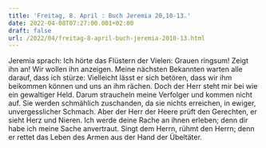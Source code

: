```yaml
---
title: 'Freitag, 8. April : Buch Jeremia 20,10-13.'
date: 2022-04-08T07:27:00.001+02:00
draft: false
url: /2022/04/freitag-8-april-buch-jeremia-2010-13.html
---
```


Jeremia sprach: Ich hörte das Flüstern der Vielen: Grauen ringsum! Zeigt ihn an! Wir wollen ihn anzeigen. Meine nächsten Bekannten warten alle darauf, dass ich stürze: Vielleicht lässt er sich betören, dass wir ihm beikommen können und uns an ihm rächen. Doch der Herr steht mir bei wie ein gewaltiger Held. Darum straucheln meine Verfolger und kommen nicht auf. Sie werden schmählich zuschanden, da sie nichts erreichen, in ewiger, unvergesslicher Schmach. Aber der Herr der Heere prüft den Gerechten, er sieht Herz und Nieren. Ich werde deine Rache an ihnen erleben; denn dir habe ich meine Sache anvertraut. Singt dem Herrn, rühmt den Herrn; denn er rettet das Leben des Armen aus der Hand der Übeltäter.